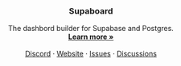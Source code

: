 <p align="center">


  <h3 align="center">Supaboard</h3>

  <p align="center">
    The dashbord builder for Supabase and Postgres.
    <br />
    <a href="https://supaboard.co"><strong>Learn more »</strong></a>
    <br />
    <br />
    <a href="https://discord.com/invite/mh45XDfED4">Discord</a>
    ·
    <a href="https://supaboard.co">Website</a>
    ·
    <a href="https://github.com/supaboard/app/issues">Issues</a>
    ·
    <a href="https://github.com/orgs/supaboard/discussions">Discussions</a>
  </p>
</p>